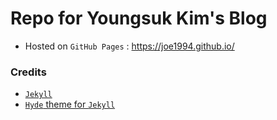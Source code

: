 # Repo for Youngsuk Kim's Blog
* Hosted on `GitHub Pages` : https://joe1994.github.io/

### Credits
* [`Jekyll`](https://jekyllrb.com/)
* [`Hyde` theme for `Jekyll`](https://hyde.getpoole.com/)
